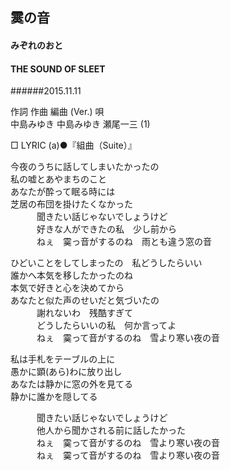 ## 霙の音
#### みぞれのおと
#### THE SOUND OF SLEET
######2015.11.11


作詞  作曲  編曲 (Ver.)   唄   
中島みゆき   中島みゆき   瀬尾一三 (1)   
    
□ LYRIC (a)●『組曲（Suite）』   
   
今夜のうちに話してしまいたかったの   
私の嘘とあやまちのこと   
あなたが酔って眠る時には   
芝居の布団を掛けたくなかった   
　　　聞きたい話じゃないでしょうけど   
　　　好きな人ができたの私　少し前から   
　　　ねぇ　霙っ音がするのね　雨とも違う窓の音   
   
ひどいことをしてしまったの　私どうしたらいい   
誰かへ本気を移したかったのね   
本気で好きと心を決めてから   
あなたと似た声のせいだと気づいたの   
　　　謝れないわ　残酷すぎて   
　　　どうしたらいいの私　何か言ってよ   
　　　ねぇ　霙って音がするのね　雪より寒い夜の音   
   
私は手札をテーブルの上に   
愚かに顕(あら)わに放り出し   
あなたは静かに窓の外を見てる   
静かに誰かを隠してる   
   
　　　聞きたい話じゃないでしょうけど   
　　　他人から聞かされる前に話したかった   
　　　ねぇ　霙って音がするのね　雪より寒い夜の音   
　　　ねぇ　霙って音がするのね　雪より寒い夜の音   